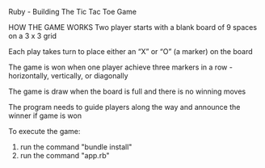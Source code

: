 Ruby - Building The Tic Tac Toe Game

HOW THE GAME WORKS
Two player starts with a blank board of 9 spaces on a 3 x 3 grid

Each play takes turn to place  either an “X” or “O” (a marker) on the board

The game is won when one player achieve three markers in a row - horizontally, vertically, or diagonally

The game is draw when the board is full and there is no winning moves

The program needs to guide players along the way and announce the winner if game is won

To execute the game:
1) run the command "bundle install"
2) run the command "app.rb"
